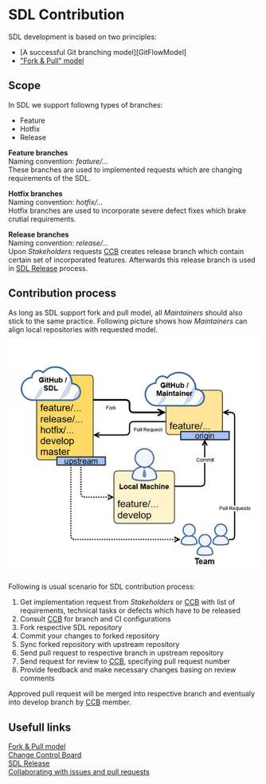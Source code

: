 # **SDL Contribution**
SDL development is based on two principles:<br>
- [A successful Git branching model][GitFlowModel]
- ["Fork & Pull" model][ForkAndPull]

## **Scope**
In SDL we support followng types of branches:<br>
- Feature
- Hotfix
- Release

**Feature branches**<br>
Naming convention: *feature/...*<br>
These branches are used to implemented requests which are changing requirements of the SDL.

**Hotfix branches**<br>
Naming convention: *hotfix/...*<br>
Hotfix branches are used to incorporate severe defect fixes which brake crutial requirements.

**Release branches**<br>
Naming convention: *release/...*<br>
Upon *Stakeholders* requests [CCB][CCB-LINK] creates release branch which contain certain set of incorporated features.
Afterwards this release branch is used in [SDL Release][SDL-REL-LINK] process.

## **Contribution process**
As long as SDL support fork and pull model, all *Maintainers* should also stick to the same practice. Following picture shows how *Maintainers* can align local repositories with requested model.<br>
![Fork & pull](assets/fork-pull-model.png "Fork & pull model")<br>

Following is usual scenario for SDL contribution process:
1. Get implementation request from *Stakeholders* or [CCB][CCB-LINK] with list of requirements, technical tasks or defects which have to be released
2. Consult [CCB][CCB-LINK] for branch and CI configurations
3. Fork respective SDL repository
4. Commit your changes to forked repository
5. Sync forked repository with upstream repository
6. Send pull request to respective branch in upstream repository
7. Send request for review to [CCB][CCB-LINK], specifying pull request number
8. Provide feedback and make necessary changes basing on review comments

Approved pull request will be merged into respective branch and eventualy into develop branch by [CCB][CCB-LINK] member.

## **Usefull links**
[Fork & Pull model][ForkAndPull]<br>
[Change Control Board][CCB-LINK]<br>
[SDL Release][SDL-REL-LINK]<br>
[Collaborating with issues and pull requests][GH-COL-LINK]<br>

[ForkAndPull]: https://help.github.com/articles/fork-a-repo/ "Fork & Pull model"
[CCB-LINK]: ChangeControlBoard.md "Change Control Board"
[SDL-REL-LINK]: SDLRelease.md "SDL Release"
[GH-COL-LINK]: https://help.github.com/categories/collaborating-with-issues-and-pull-requests/ "Collaborating with issues and pull requests"
